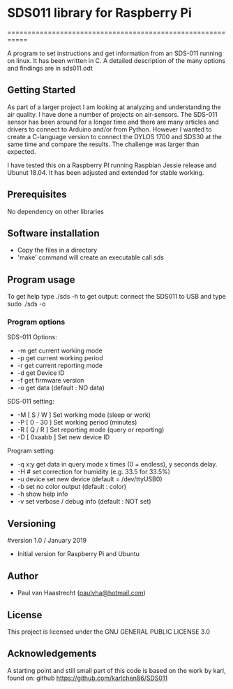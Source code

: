 # SDS011 library for Raspberry Pi
===========================================================

A program to set instructions and get information from an SDS-011 running
on linux. It has been written in C.
A detailed description of the many options and findings are in sds011.odt

## Getting Started
As part of a larger project I am looking at analyzing and understanding the air quality.
I have done a number of projects on air-sensors. The SDS-011 sensor has been around for a
longer time and there are many articles and drivers to connect to Arduino and/or from Python.
However I wanted to create a C-language version to connect the DYLOS 1700 and SDS30 at the same
time and compare the results. The challenge was larger than expected.

I have tested this on a Raspberry PI running Raspbian Jessie release and Ubunut 18.04. It has been
adjusted and extended for stable working.

## Prerequisites
No dependency on other libraries

## Software installation
* Copy the files in a directory
* 'make' command will create an executable call sds

## Program usage
To get help type ./sds -h
to get output: connect the SDS011 to USB and type sudo ./sds -o

### Program options

SDS-011 Options:

* -m    get current working mode
* -p    get current working period
* -r    get current reporting mode
* -d    get Device ID
* -f    get firmware version
* -o    get data  (default : NO data)

SDS-011 setting:

* -M [ S / W  ]   Set working mode (sleep or work)
* -P  [ 0 - 30 ]  Set working period (minutes)
* -R [ Q / R  ]   Set reporting mode (query or reporting)
* -D [ 0xaabb ]   Set new device ID

Program setting:

* -q x:y        get data in query mode x times (0 = endless), y seconds delay.
* -H #          set correction for humidity (e.g. 33.5 for 33.5%)
* -u device     set new device                     (default = /dev/ttyUSB0)
* -b            set no color output              (default : color)
* -h            show help info
* -v            set verbose / debug info     (default : NOT set)

## Versioning
#version 1.0   /  January 2019
 * Initial version for Raspberry Pi and Ubuntu

## Author
* Paul van Haastrecht (paulvha@hotmail.com)

## License
This project is licensed under the GNU GENERAL PUBLIC LICENSE 3.0

## Acknowledgements
A starting point and still small part of this code is based on the work
by karl, found on:  github https://github.com/karlchen86/SDS011
